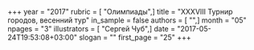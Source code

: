 +++
year = "2017"
rubric = [ "Олимпиады",]
title = "XXXVIII Турнир городов, весенний тур"
in_sample = false
authors = [ "",]
month = "05"
npages = "3"
illustrators = [ "Сергей Чуб",]
date = "2017-05-24T19:53:08+03:00"
slogan = ""
first_page = "25"
+++
